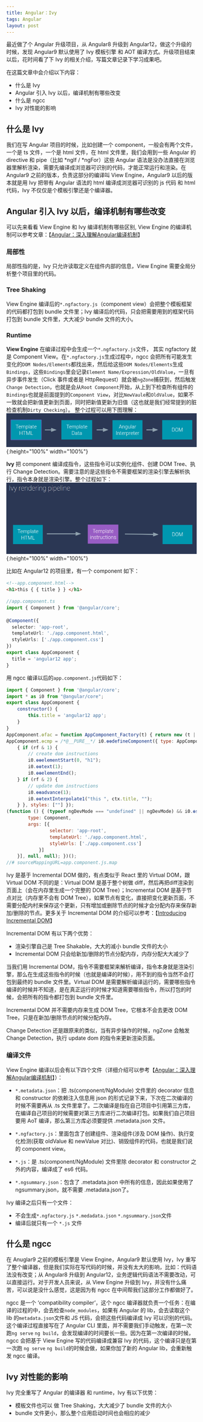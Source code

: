 ```yaml
---
title: Angular：Ivy
tags: Angular
layout: post
---
```


最近做了个 Angular 升级项目，从 Angular8 升级到 Angular12，做这个升级的时候，发现 Angular9 默认使用了 Ivy 模板引擎 和 AOT 编译方式。升级项目结束以后，花时间看了下 Ivy 的相关介绍，写篇文章记录下学习成果吧。


在这篇文章中会介绍以下内容：
- 什么是 Ivy
- Angular 引入 Ivy 以后，编译机制有哪些改变
- 什么是 ngcc
- Ivy 对性能的影响

## 什么是 Ivy

我们在写 Angular 项目的时候，比如创建一个 component，一般会有两个文件，一个是 ts 文件，一个是 html 文件，在 html 文件里，我们会用到一些 Angular 的 directive 和 pipe（比如 *ngIf / *ngFor）这些 Angular 语法是没办法直接在浏览器里解析渲染，需要先编译成浏览器可识别的代码，才能正常运行和渲染。在 Angular9 之前的版本，负责这部分的编译叫 View Engine，Angular9 以后的版本就是用 Ivy 把带有 Angular 语法的 html 编译成浏览器可识别的 js 代码 和 html 代码，Ivy 不仅仅是个模板引擎还是个编译器。

## Angular 引入 Ivy 以后，编译机制有哪些改变

可以先来看看 View Engine 和 Ivy 编译机制有哪些区别, View Engine 的编译机制可以参考文章：【[Angular：深入理解Angular编译机制](https://limeii.github.io/2019/08/angular-compiler/)】

### 局部性
局部性指的是，Ivy 只允许读取定义在组件内部的信息，View Engine 需要全局分析整个项目里的代码。

### Tree Shaking
View Engine 编译后的```*.ngfactory.js```（component view）会把整个模板框架的代码都打包到 bundle 文件里；Ivy 编译后的代码，只会把需要用到的框架代码打包到 bundle 文件里，大大减少 bundle 文件的大小。

### Runtime
**View Engine** 在编译过程中会生成一个```*.ngfactory.js```文件， 其实 ngfactory 就是 Component View。在```*.ngfactory.js```生成过程中，ngcc 会把所有可能发生变化的```DOM Nodes/Elements```都找出来，然后给这些```DOM Nodes/Elements```生成```Bindings```，这些```Bindings```里会记录```Element Name/Expression/OldValue```，一旦有异步事件发生（Click 事件或者是 HttpRequest）就会被```ngZone```捕获到，然后触发```Change Detection```，也就是会从```Root Component```开始，从上到下检查所有组件的```Bindings```也就是前面提到的```Component View```，对比```NewVaule```和```OldValue```，如果不一致就会把新值更新到页面，同时把新值更新为旧值（这也就是我们经常提到的脏检查机制```Dirty Checking```）。 整个过程可以用下图理解：
![view-engine](/assets/images/posts/angular/angular-ivy1.png){:height="100%" width="100%"}

**Ivy** 把 component 编译成指令，这些指令可以实例化组件、创建 DOM Tree、执行 Change Detection。需要注意的是这些指令不需要框架的渲染引擎去解析执行，指令本身就是渲染引擎。整个过程如下：
![view-engine](/assets/images/posts/angular/angular-ivy2.png){:height="100%" width="100%"}

比如在 Angular12 的项目里，有一个 component 如下：
```html
<!--app.component.html--> 
<h1>this { { title } } </h1>
```

```ts
//app.component.ts
import { Component } from '@angular/core';

@Component({
  selector: 'app-root',
  templateUrl: './app.component.html',
  styleUrls: ['./app.component.css']
})
export class AppComponent {
  title = 'angular12 app';
}
```

用 ngcc 编译以后的```app.component.js```代码如下：
```js
import { Component } from '@angular/core';
import * as i0 from "@angular/core";
export class AppComponent {
    constructor() {
        this.title = 'angular12 app';
    }
}
AppComponent.ɵfac = function AppComponent_Factory(t) { return new (t || AppComponent)(); };
AppComponent.ɵcmp = /*@__PURE__*/ i0.ɵɵdefineComponent({ type: AppComponent, selectors: [["app-root"]], decls: 2, vars: 1, template: function AppComponent_Template(rf, ctx) 
    { if (rf & 1) {
        // create dom instructions
        i0.ɵɵelementStart(0, "h1");
        i0.ɵɵtext(1);
        i0.ɵɵelementEnd();
    } if (rf & 2) {
        // update dom instructions
        i0.ɵɵadvance(1);
        i0.ɵɵtextInterpolate1("this ", ctx.title, "");
    } }, styles: [""] });
(function () { (typeof ngDevMode === "undefined" || ngDevMode) && i0.ɵsetClassMetadata(AppComponent, [{
        type: Component,
        args: [{
                selector: 'app-root',
                templateUrl: './app.component.html',
                styleUrls: ['./app.component.css']
            }]
    }], null, null); })();
//# sourceMappingURL=app.component.js.map
```

Ivy 是基于 Incremental DOM 做的，有点类似于 React 里的 Virtual DOM，跟 Virtual DOM 不同的是：Virtual DOM 是基于整个树做 diff，然后再把diff渲染到页面上（会在内存里生成一个完整的 DOM Tree）；Incremental DOM 是基于节点对比（内存里不会有 DOM Tree），如果节点有变化，直接把变化更新页面，不需要分配内村来保存这个更新，只有增加或删除节点的时候才会分配内存来保存新加/删除的节点。更多关于 Incremental DOM 的介绍可以参考：【[Introducing Incremental DOM](https://medium.com/google-developers/introducing-incremental-dom-e98f79ce2c5f)】


Incremental DOM 有以下两个优势：
- 渲染引擎自己是 Tree Shakable，大大的减小 bundle 文件的大小
- Incremental DOM 只会给新加/删除的节点分配内存，内存分配大大减少了

当我们用 Incremental DOM，指令不需要框架来解析编译，指令本身就是渲染引擎，那么在生成这些指令的时候（也就是编译的时候），用不到的指令当然不会打包到最终的 bundle 文件里。Virtual DOM 是需要解析编译运行的，需要哪些指令编译的时候并不知道，是在真正运行的时候才知道需要哪些指令，所以打包的时候，会把所有的指令都打包到 bundle 文件里。

Incremental DOM 并不需要内存来生成 DOM Tree，它根本不会去更改 DOM Tree，只是在新加/删除节点的时候分配内存。


Change Detection 还是跟原来的类似，当有异步操作的时候，ngZone 会触发 Change Detection，执行 update dom 的指令来更新渲染页面。

### 编译文件
View Engine 编译以后会有以下四个文件（详细介绍可以参考【[Angular：深入理解Angular编译机制](https://limeii.github.io/2019/08/angular-compiler/)】）：
- ```*.metadata.json```：把 .ts(component/NgModule) 文件里的 decorator 信息和 constructor 的依赖注入信息用 json 的形式记录下来，下次在二次编译的时候不需要再从 .ts 文件里拿了。二次编译是指在自己项目中引用第三方库，在编译自己项目的时候需要对第三方库进行二次编译打包。如果我们自己项目要用 AoT 编译，那么第三方库必须要提供 .metadata.json 文件。

- ```*.ngfactory.js```：里面包含了创建组件、渲染组件(涉及 DOM 操作)、执行变化检测(获取 oldValue 和 newValue 对比)、销毁组件的代码，也就是我们说的 component view。

- ```*.js```：是 .ts(component/NgModule) 文件里除 decorator 和 constructor 之外的内容，编译成了 es6 代码。

- ```*.ngsummary.json```：包含了 .metadata.json 中所有的信息，因此如果使用了 ngsummary.json，就不需要 .metadata.json了。

Ivy 编译之后只有一个文件：
- 不会生成```*.ngfactory.js``` ```*.medadata.json``` ```*.ngsummary.json```文件
- 编译后就只有一个 ```*.js``` 文件


## 什么是 ngcc
在 Anuglar9 之前的模板引擎是 View Engine，Angular9 默认使用 Ivy，Ivy 重写了整个编译器，但是我们实际在写代码的时候，并没有太大的影响，比如：代码语法没有改变；从 Angular8 升级到 Angular12，业务逻辑代码语法不需要改动，可以直接运行。对于开发人员来说，从 View Engine 升级到 Ivy，并没有什么痛苦，可以说是没什么感觉，这是因为有 ngcc 在中间帮我们这部分工作都做好了。


ngcc 是一个 ‘compatibility compiler’，这个 ngcc 编译器就负责一个任务：在编译的过程的中，会去检查```node_modules```，如果有 Angular 的 lib，会去读取这个 lib 的```metadata.json```文件和 JS 代码，会把这些代码编译成 Ivy 可以识别的代码。这个编译过程直接写在了 Angular CLI 里面，并不需要我们手动触发，在第一次跑```ng serve``` ```ng build```，会发现编译的时间要长一些。因为在第一次编译的时候，ngcc 会把基于 View Engine 写的代码编译成兼容 Ivy 的代码，这个编译只是在第一次跑 ```ng serve``` ```ng build```的时候会做，如果你加了新的 Angular lib，会重新触发 ngcc 编译。

## Ivy 对性能的影响
Ivy 完全重写了 Angular 的编译器 和 runtime，Ivy 有以下优势：
- 模板文件也可以 做 Tree Shaking，大大减少了 bundle 文件的大小
- bundle 文件更小，那么整个应用启动时间也会相应的减少
